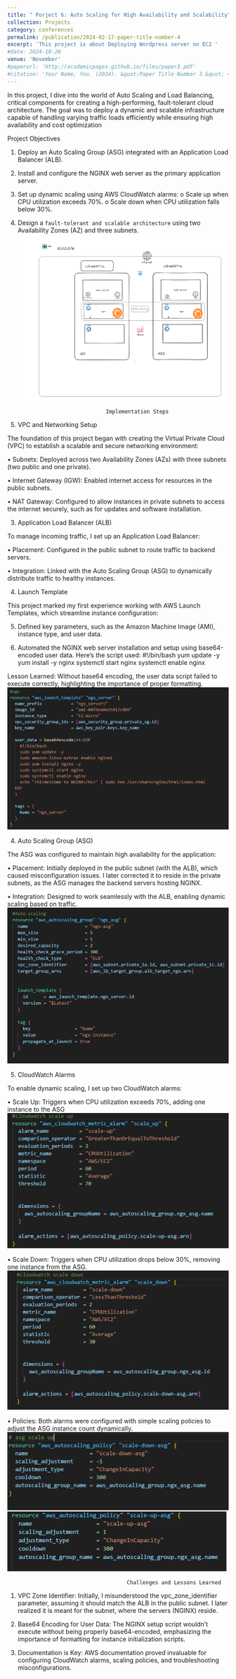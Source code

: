 ```yaml
---
title: " Porject 6: Auto Scaling for High Availability and Scalability"
collection: Projects
category: conferences
permalink: /publication/2024-02-17-paper-title-number-4
excerpt: 'This project is about Deploying Wordpress server on EC2 '
#date: 2024-10-20
venue: 'November'
#paperurl: 'http://academicpages.github.io/files/paper3.pdf'
#citation: 'Your Name, You. (2024). &quot;Paper Title Number 3.&quot; <i>GitHub Journal of Bugs</i>. 1(3).'
---
```


In this project, I dive into the world of Auto Scaling and Load Balancing, critical components for creating a high-performing, fault-tolerant cloud architecture. The goal was to deploy a dynamic and scalable infrastructure capable of handling varying traffic loads efficiently while ensuring high availability and cost optimization

Project Objectives
1.	Deploy an Auto Scaling Group (ASG) integrated with an Application Load Balancer (ALB).
   
3.	Install and configure the NGINX web server as the primary application server.
   
5.	Set up dynamic scaling using AWS CloudWatch alarms:
o	Scale up when CPU utilization exceeds 70%.
o	Scale down when CPU utilization falls below 30%.

7.	Design a ```fault-tolerant and scalable architecture``` using two Availability Zones (AZ) and three subnets.
   ![Profile Image](/images/t1.png)

                                 	Implementation Steps
  	
1. VPC and Networking Setup
    
The foundation of this project began with creating the Virtual Private Cloud (VPC) to establish a scalable and secure networking environment:

•	Subnets: Deployed across two Availability Zones (AZs) with three subnets (two public and one private).

•	Internet Gateway (IGW): Enabled internet access for resources in the public subnets.

•	NAT Gateway: Configured to allow instances in private subnets to access the internet securely, such as for updates and software installation.

3. Application Load Balancer (ALB)
   
To manage incoming traffic, I set up an Application Load Balancer:

•	Placement: Configured in the public subnet to route traffic to backend servers.

•	Integration: Linked with the Auto Scaling Group (ASG) to dynamically distribute traffic to healthy instances.

4.	Launch Template
   
   This project marked my first experience working with AWS Launch Templates, which streamline instance configuration:
   
5.	Defined key parameters, such as the Amazon Machine Image (AMI), instance type, and user data.
   
7.	Automated the NGINX web server installation and setup using base64-encoded user data. Here’s the script used: 
#!/bin/bash 
yum update -y 
yum install -y nginx 
systemctl start nginx 
systemctl enable nginx

Lesson Learned: Without base64 encoding, the user data script failed to execute correctly, highlighting the importance of proper formatting. 
 ![Profile Image](/images/t2.png)

4. Auto Scaling Group (ASG)
   
The ASG was configured to maintain high availability for the application:

•	Placement: Initially deployed in the public subnet (with the ALB), which caused misconfiguration issues. I later corrected it to reside in the private subnets, as the ASG manages the backend servers hosting NGINX.

•	Integration: Designed to work seamlessly with the ALB, enabling dynamic scaling based on traffic. 
 ![Profile Image](/images/t3.png)

5. CloudWatch Alarms
   
To enable dynamic scaling, I set up two CloudWatch alarms:

•	Scale Up: Triggers when CPU utilization exceeds 70%, adding one instance to the ASG
 ![Profile Image](/images/t4.png)

•	Scale Down: Triggers when CPU utilization drops below 30%, removing one instance from the ASG.
 ![Profile Image](/images/t5.png)

•	Policies: Both alarms were configured with simple scaling policies to adjust the ASG instance count dynamically.
 ![Profile Image](/images/t6.png)
  ![Profile Image](/images/t7.png)

                                          Challenges and Lessons Learned
                                          
1.	VPC Zone Identifier:
Initially, I misunderstood the vpc_zone_identifier parameter, assuming it should match the ALB in the public subnet. I later realized it is meant for the subnet, where the servers (NGINX) reside.

3.	Base64 Encoding for User Data:
The NGINX setup script wouldn’t execute without being properly base64-encoded, emphasizing the importance of formatting for instance initialization scripts.

5.	Documentation is Key:
AWS documentation proved invaluable for configuring CloudWatch alarms, scaling policies, and troubleshooting misconfigurations.

